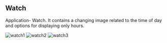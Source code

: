 ## Watch

Application- Watch. It contains a changing image related to the time of day and options for displaying only hours.

![watch1](https://user-images.githubusercontent.com/20402746/49086455-da649680-f254-11e8-915f-7a27d362769c.PNG)
![watch2](https://user-images.githubusercontent.com/20402746/49086456-da649680-f254-11e8-9f81-f7c5aadaac9e.PNG)
![watch3](https://user-images.githubusercontent.com/20402746/49086458-da649680-f254-11e8-9443-b5cf7d42f8ce.PNG)
